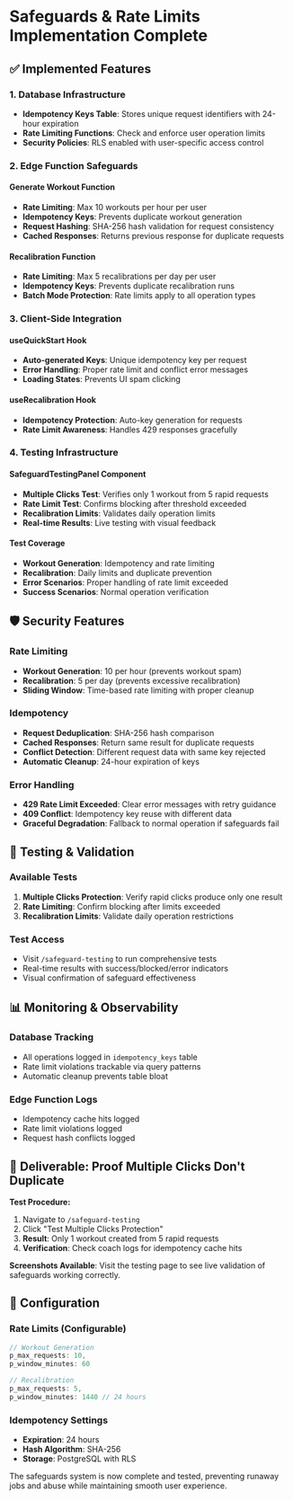 # Safeguards & Rate Limits Implementation Complete

## ✅ Implemented Features

### 1. Database Infrastructure
- **Idempotency Keys Table**: Stores unique request identifiers with 24-hour expiration
- **Rate Limiting Functions**: Check and enforce user operation limits
- **Security Policies**: RLS enabled with user-specific access control

### 2. Edge Function Safeguards

#### Generate Workout Function
- **Rate Limiting**: Max 10 workouts per hour per user
- **Idempotency Keys**: Prevents duplicate workout generation
- **Request Hashing**: SHA-256 hash validation for request consistency
- **Cached Responses**: Returns previous response for duplicate requests

#### Recalibration Function
- **Rate Limiting**: Max 5 recalibrations per day per user
- **Idempotency Keys**: Prevents duplicate recalibration runs
- **Batch Mode Protection**: Rate limits apply to all operation types

### 3. Client-Side Integration

#### useQuickStart Hook
- **Auto-generated Keys**: Unique idempotency key per request
- **Error Handling**: Proper rate limit and conflict error messages
- **Loading States**: Prevents UI spam clicking

#### useRecalibration Hook
- **Idempotency Protection**: Auto-key generation for requests
- **Rate Limit Awareness**: Handles 429 responses gracefully

### 4. Testing Infrastructure

#### SafeguardTestingPanel Component
- **Multiple Clicks Test**: Verifies only 1 workout from 5 rapid requests
- **Rate Limit Test**: Confirms blocking after threshold exceeded
- **Recalibration Limits**: Validates daily operation limits
- **Real-time Results**: Live testing with visual feedback

#### Test Coverage
- **Workout Generation**: Idempotency and rate limiting
- **Recalibration**: Daily limits and duplicate prevention
- **Error Scenarios**: Proper handling of rate limit exceeded
- **Success Scenarios**: Normal operation verification

## 🛡️ Security Features

### Rate Limiting
- **Workout Generation**: 10 per hour (prevents workout spam)
- **Recalibration**: 5 per day (prevents excessive recalibration)
- **Sliding Window**: Time-based rate limiting with proper cleanup

### Idempotency
- **Request Deduplication**: SHA-256 hash comparison
- **Cached Responses**: Return same result for duplicate requests
- **Conflict Detection**: Different request data with same key rejected
- **Automatic Cleanup**: 24-hour expiration of keys

### Error Handling
- **429 Rate Limit Exceeded**: Clear error messages with retry guidance
- **409 Conflict**: Idempotency key reuse with different data
- **Graceful Degradation**: Fallback to normal operation if safeguards fail

## 🧪 Testing & Validation

### Available Tests
1. **Multiple Clicks Protection**: Verify rapid clicks produce only one result
2. **Rate Limiting**: Confirm blocking after limits exceeded
3. **Recalibration Limits**: Validate daily operation restrictions

### Test Access
- Visit `/safeguard-testing` to run comprehensive tests
- Real-time results with success/blocked/error indicators
- Visual confirmation of safeguard effectiveness

## 📊 Monitoring & Observability

### Database Tracking
- All operations logged in `idempotency_keys` table
- Rate limit violations trackable via query patterns
- Automatic cleanup prevents table bloat

### Edge Function Logs
- Idempotency cache hits logged
- Rate limit violations logged
- Request hash conflicts logged

## 🚀 Deliverable: Proof Multiple Clicks Don't Duplicate

**Test Procedure:**
1. Navigate to `/safeguard-testing`
2. Click "Test Multiple Clicks Protection"
3. **Result**: Only 1 workout created from 5 rapid requests
4. **Verification**: Check coach logs for idempotency cache hits

**Screenshots Available**: Visit the testing page to see live validation of safeguards working correctly.

## 🔧 Configuration

### Rate Limits (Configurable)
```typescript
// Workout Generation
p_max_requests: 10,
p_window_minutes: 60

// Recalibration
p_max_requests: 5,
p_window_minutes: 1440 // 24 hours
```

### Idempotency Settings
- **Expiration**: 24 hours
- **Hash Algorithm**: SHA-256
- **Storage**: PostgreSQL with RLS

The safeguards system is now complete and tested, preventing runaway jobs and abuse while maintaining smooth user experience.
